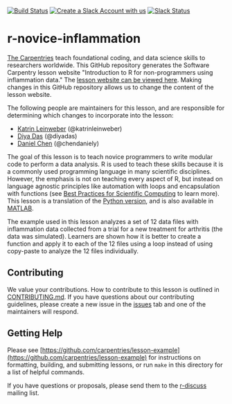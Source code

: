 [![Build Status](https://travis-ci.org/swcarpentry/r-novice-inflammation.svg?branch=master)](https://travis-ci.org/swcarpentry/r-novice-inflammation)
[![Create a Slack Account with us](https://img.shields.io/badge/Create_Slack_Account-The_Carpentries-071159.svg)](https://swc-slack-invite.herokuapp.com/) 
 [![Slack Status](https://img.shields.io/badge/Slack_Channel-swc--r--inflammation-E01563.svg)](https://swcarpentry.slack.com/messages/C9WDPCMUG) 

r-novice-inflammation
=====================

[The Carpentries](https://carpentries.org/) teach foundational coding, and data science skills to 
researchers worldwide. This GitHub repository generates the Software Carpentry lesson website 
 "Introduction to R for non-programmers using inflammation data." The [lesson website can be viewed 
here][online]. Making changes in this GitHub repository
allows us to change the content of the lesson website.

The following people are maintainers for this lesson, and are responsible for determining which 
changes to incorporate into the lesson:

* [Katrin Leinweber](https://github.com/katrinleinweber/) (@katrinleinweber)
* [Diya Das](https://diyadas.github.io) (@diyadas)
* [Daniel Chen](http://software-carpentry.org/team/#chen_daniel) (@chendaniely)

The goal of this lesson is to teach novice programmers to write modular code to
perform a data analysis. R is used to teach these skills because it is a
commonly used programming language in many scientific disciplines. However, the
emphasis is not on teaching every aspect of R, but instead on
language agnostic principles like automation with loops and encapsulation with
functions (see [Best Practices for Scientific Computing][best-practices] to
learn more). This lesson is a translation of the [Python version][py],
and is also available in [MATLAB][MATLAB].

The example used in this lesson analyzes a set of 12 data files with
inflammation data collected from a trial for a new treatment for arthritis (the
data was simulated). Learners are shown how it is better to create a function
and apply it to each of the 12 files using a loop instead of using copy-paste
to analyze the 12 files individually.

[best-practices]: http://journals.plos.org/plosbiology/article?id=10.1371/journal.pbio.1001745
[py]: https://github.com/swcarpentry/python-novice-inflammation
[MATLAB]: https://github.com/swcarpentry/matlab-novice-inflammation

## Contributing

We value your contributions. How to contribute to this lesson is outlined in
[CONTRIBUTING.md](https://github.com/swcarpentry/r-novice-inflammation/blob/master/CONTRIBUTING.md).
If you have questions about our contributing guidelines, please create a new issue in the [issues][]
tab and one of the maintainers will respond.

## Getting Help

Please see [https://github.com/carpentries/lesson-example](https://github.com/carpentries/lesson-example)
for instructions on formatting, building, and submitting lessons,
or run `make` in this directory for a list of helpful commands.

If you have questions or proposals, please send them to the [r-discuss][] mailing list.

[dependencies]: https://github.com/carpentries/lesson-example#dependencies
[design]: https://github.com/carpentries/lesson-example/blob/master/DESIGN.md
[issues]: https://github.com/swcarpentry/r-novice-inflammation/issues
[knitr]: https://cran.r-project.org/package=knitr
[online]: https://swcarpentry.github.io/r-novice-inflammation/
[pro-git]: http://git-scm.com/book/en/v2/GitHub-Contributing-to-a-Project
[r-discuss]: https://carpentries.topicbox.com/groups/discuss
